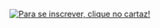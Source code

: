 <a target="_blank" href="https://forms.gle/1J4KGBU4F2VkdmBdA"> 

![Para se inscrever, clique no cartaz!](https://github.com/institutoacolher/site/blob/master/img/2023_11_07.png)

</a>


